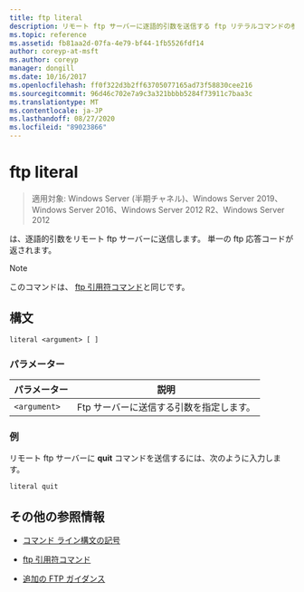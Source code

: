 ```yaml
---
title: ftp literal
description: リモート ftp サーバーに逐語的引数を送信する ftp リテラルコマンドの参照記事です。
ms.topic: reference
ms.assetid: fb81aa2d-07fa-4e79-bf44-1fb5526fdf14
author: coreyp-at-msft
ms.author: coreyp
manager: dongill
ms.date: 10/16/2017
ms.openlocfilehash: ff0f322d3b2ff63705077165ad73f58830cee216
ms.sourcegitcommit: 96d46c702e7a9c3a321bbbb5284f73911c7baa3c
ms.translationtype: MT
ms.contentlocale: ja-JP
ms.lasthandoff: 08/27/2020
ms.locfileid: "89023866"
---
```

# <a name="ftp-literal"></a>ftp literal

> 適用対象: Windows Server (半期チャネル)、Windows Server 2019、Windows Server 2016、Windows Server 2012 R2、Windows Server 2012

は、逐語的引数をリモート ftp サーバーに送信します。 単一の ftp 応答コードが返されます。

> [!NOTE]
> このコマンドは、 [ftp 引用符コマンド](ftp-quote.md)と同じです。

## <a name="syntax"></a>構文

```
literal <argument> [ ]
```

### <a name="parameters"></a>パラメーター

| パラメーター | 説明 |
| --------- | ----------- |
| `<argument>` | Ftp サーバーに送信する引数を指定します。 |

### <a name="examples"></a>例

リモート ftp サーバーに **quit** コマンドを送信するには、次のように入力します。

```
literal quit
```

## <a name="additional-references"></a>その他の参照情報

- [コマンド ライン構文の記号](command-line-syntax-key.md)

- [ftp 引用符コマンド](ftp-quote.md)

- [追加の FTP ガイダンス](/previous-versions/orphan-topics/ws.10/cc756013(v=ws.10))
